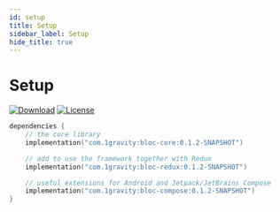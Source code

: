 ```yaml
---
id: setup
title: Setup
sidebar_label: Setup
hide_title: true
---
```


# Setup

[![Download](https://img.shields.io/maven-central/v/org.orbit-mvi/orbit-viewmodel)](https://search.maven.org/artifact/com.1gravity/bloc-core)
[![License](https://img.shields.io/badge/License-Apache%202.0-blue.svg)](http://www.apache.org/licenses/LICENSE-2.0)

```kotlin
dependencies {
    // the core library
    implementation("com.1gravity:bloc-core:0.1.2-SNAPSHOT")

    // add to use the framework together with Redux
    implementation("com.1gravity:bloc-redux:0.1.2-SNAPSHOT")

    // useful extensions for Android and Jetpack/JetBrains Compose
    implementation("com.1gravity:bloc-compose:0.1.2-SNAPSHOT")
}
```
